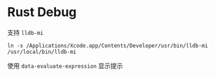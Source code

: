 # Rust Debug



支持 `lldb-mi`

```
ln -s /Applications/Xcode.app/Contents/Developer/usr/bin/lldb-mi /usr/local/bin/lldb-mi
```

使用 `data-evaluate-expression` 显示提示